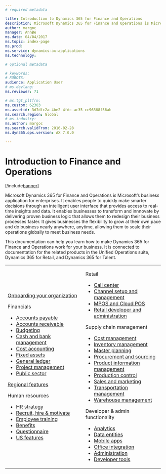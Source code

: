 ```yaml
---
# required metadata

title: Introduction to Dynamics 365 for Finance and Operations
description: Microsoft Dynamics 365 for Finance and Operations is Microsoft’s business application for enterprises. This page helps you learn and get start using the product. 
author: margoc
manager: AnnBe
ms.date: 04/04/2017
ms.topic: index-page
ms.prod: 
ms.service: dynamics-ax-applications
ms.technology: 

# optional metadata

# keywords: 
# ROBOTS: 
audience: Application User
# ms.devlang: 
ms.reviewer: 71

# ms.tgt_pltfrm: 
ms.custom: 62303
ms.assetid: 3d7dfc2a-4be2-4fdc-ac35-cc96868f56ab
ms.search.region: Global
# ms.industry: 
ms.author: margoc
ms.search.validFrom: 2016-02-28
ms.dyn365.ops.version: AX 7.0.0

---
```

# Introduction to Finance and Operations

[!include[banner](includes/banner.md)]

Microsoft Dynamics 365 for Finance and Operations is Microsoft’s business application for enterprises. It enables people to quickly make smarter decisions through an intelligent user interface that provides access to real-time insights and data. It enables businesses to transform and innnovate by delivering proven business logic that allows them to redesign their business processes faster. It gives businesses the flexibility to grow at their own pace and do business nearly anywhere, anytime, allowing them to scale their operations globally to meet business needs. 

This documentation can help you learn how to make Dynamics 365 for Finance and Operations work for your business. It is connected to documentation for the related products in the Unified Operations suite, Dynamics 365 for Retail, and Dynamics 365 for Talent. 

<table>
<colgroup>
<col width="50%" />
<col width="50%" />
</colgroup>
<tbody>
<tr class="odd">
<td><p><a href="docs.microsoft.com/dynamics365/unified-operations/fin-and-ops/get-started/onboarding-home">Onboarding your organization</a></p>
<p>Financials</p>
<ul><li><a href="docs.microsoft.com/dynamics365/unified-operations/financials/accounts-payable/accounts-payable">Accounts payable</a></li>
<li><a href="docs.microsoft.com/dynamics365/unified-operations/financials/accounts-receivable/accounts-receivable">Accounts receivable</a></li>
<li><a href="docs.microsoft.com/dynamics365/unified-operations/financials/budgeting/budgeting-overview">Budgeting</a></li>
<li><a href="docs.microsoft.com/dynamics365/unified-operations/financials/cash-bank-management/cash-bank-management">Cash and bank management</a></li>
<li><a href="docs.microsoft.com/dynamics365/unified-operations/financials/cost-accounting/cost-accounting-home-page">Cost accounting</a></li>
<li><a href="docs.microsoft.com/dynamics365/unified-operations/financials/fixed-assets/fixed-assets">Fixed assets</a></li>
<li><a href="docs.microsoft.com/dynamics365/unified-operations/financials/general-ledger/general-ledger">General ledger</a></li>
<li><a href="docs.microsoft.com/dynamics365/unified-operations/financials/project-management/overview-project-management-accounting">Project management</a></li>
<li><a href="docs.microsoft.com/dynamics365/unified-operations/financials/public-sector/public-sector-functionality">Public sector</a></li></ul>
<p><a href="docs.microsoft.com/dynamics365/unified-operations/dev-itpro/lcs-solutions/country-region">Regional features</a></p>
<p>Human resources</p>
   <ul>
  <li><a href="docs.microsoft.com/dynamics365/unified-operations/talent/departments-jobs-positions">HR strategy</a></li>
  <li><a href="docs.microsoft.com/dynamics365/unified-operations/talent/manage-recruiting-process">Recruit, hire & motivate</a></li>
  <li><a href="docs.microsoft.com/dynamics365/unified-operations/talent/performance-management-overview">Employee training</a></li>
  <li><a href="docs.microsoft.com/dynamics365/unified-operations/talent/manage-benefit-program">Benefits</a></li>
  <li><a href="docs.microsoft.com/dynamics365/unified-operations/talent/questionnaires">Questionnaire</a></li>
  <li><a href="docs.microsoft.com/dynamics365/unified-operations/talent/localizations/noam-usa-payroll">US features</a></li>
</ul></td>
  <td>
  <p>Retail</p>
  <ul>
<li><a href="docs.microsoft.com/dynamics365/unified-operations/retail/call-center-functionality">Call center</a></li>
  <li><a href="docs.microsoft.com/dynamics365/unified-operations/retail/define-maintain-retail-channels">Channel setup and management</a></li>
  <li><a href="docs.microsoft.com/dynamics365/unified-operations/retail/define-maintain-channel-clients-registers-hw-stations">MPOS and Cloud POS</a></li>
  <li><a href="docs.microsoft.com/dynamics365/unified-operations/retail/dev-itpro/dev-retail-home-page">Retail developer and administration </a></li></ul>
  <p>Supply chain management</p>
<ul>
<li><a href="docs.microsoft.com/dynamics365/unified-operations/supply-chain/cost-management/costing-sheets">Cost management</a></li>
  <li><a href="docs.microsoft.com/dynamics365/unified-operations/supply-chain/inventory/inventory-locations">Inventory management</a></li>
  <li><a href="docs.microsoft.com/dynamics365/unified-operations/supply-chain/master-planning/master-plans">Master planning</a></li>
  <li><a href="docs.microsoft.com/dynamics365/unified-operations/supply-chain/procurement/procurement-sourcing-overview">Procurement and sourcing</a></li>
  <li><a href="docs.microsoft.com/dynamics365/unified-operations/supply-chain/pim/set-up-maintain-product-configuration-model">Product information management</a></li>
  <li><a href="docs.microsoft.com/dynamics365/unified-operations/supply-chain/production-control/create-production-orders">Production control</a></li>
  <li><a href="docs.microsoft.com/dynamics365/unified-operations/supply-chain/sales-marketing/overview-sales-marketing">Sales and marketing</a></li>
  <li><a href="docs.microsoft.com/dynamics365/unified-operations/supply-chain/transportation/transportation-management-overview">Transportation management</a></li>
  <li><a href="docs.microsoft.com/dynamics365/unified-operations/supply-chain/warehousing/warehouse-configuration">Warehouse management</a></li></ul>
  <p>Developer & admin functionality</p>
  <ul><li><a href="docs.microsoft.com/dynamics365/unified-operations/dev-itpro/analytics/analytics">Analytics</a></li>
  <li><a href="docs.microsoft.com/dynamics365/unified-operations/dev-itpro/data-entities/data-entities">Data entities</a></li>
  <li><a href="docs.microsoft.com/dynamics365/unified-operations/dev-itpro/mobile-apps/mobile-platform">Mobile apps</a></li>
  <li><a href="docs.microsoft.com/dynamics365/unified-operations/dev-itpro/office-integration/office-integration">Office integration</a></li>
  <li><a href="docs.microsoft.com/dynamics365/unified-operations/dev-itpro/sysadmin/system-administration-home-page">Administration</a></li>
  <li><a href="docs.microsoft.com/dynamics365/unified-operations/dev-itpro/dev-tools/developer-home-page">Developer tools</a></li></ul></td>
</tr>
</tbody>
</table>


